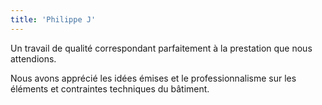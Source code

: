 ```yaml
---
title: 'Philippe J'
---
```


Un travail de qualité correspondant parfaitement à la prestation que nous attendions.

Nous avons apprécié les idées émises et le professionnalisme sur les éléments et contraintes techniques du bâtiment.